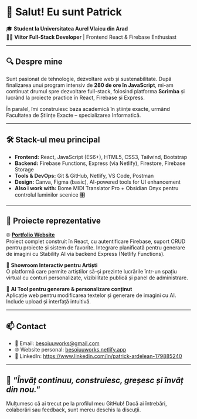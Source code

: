 # 👋 Salut! Eu sunt Patrick

🎓 **Student la Universitatea Aurel Vlaicu din Arad**  
🧑‍💻 **Viitor Full-Stack Developer** | Frontend React & Firebase Enthusiast  

---

## 🔍 Despre mine

Sunt pasionat de tehnologie, dezvoltare web și sustenabilitate. După finalizarea unui program intensiv de **280 de ore în JavaScript**, mi-am continuat drumul spre dezvoltare full-stack, folosind platforma **Scrimba** și lucrând la proiecte practice în React, Firebase și Express.

În paralel, îmi construiesc baza academică în științe exacte, urmând Facultatea de Științe Exacte – specializarea Informatică.

---

## 🛠️ Stack-ul meu principal

- **Frontend:** React, JavaScript (ES6+), HTML5, CSS3, Tailwind, Bootstrap  
- **Backend:** Firebase Functions, Express (via Netlify), Firestore, Firebase Storage  
- **Tools & DevOps:** Git & GitHub, Netlify, VS Code, Postman  
- **Design:** Canva, Figma (basic), AI-powered tools for UI enhancement  
- **Also i work with:** Bome MIDI Translator Pro + Obsidian Onyx pentru controlul luminilor scenice 🎛️

---

## 📁 Proiecte reprezentative

🌐 **[Portfolio Website](https://besoiuuworks.netlify.app/)**  
Proiect complet construit în React, cu autentificare Firebase, suport CRUD pentru proiecte și sistem de favorite. Integrare planificată pentru generare de imagini cu Stability AI via backend Express (Netlify Functions).

🎨 **Showroom Interactiv pentru Artiști**  
O platformă care permite artiștilor să-și prezinte lucrările într-un spațiu virtual cu conturi personalizate, vizibilitate publică și panel de administrare.  

🧰 **AI Tool pentru generare & personalizare conținut**  
Aplicație web pentru modificarea textelor și generare de imagini cu AI. Include upload și interfață intuitivă.

---

## 📫 Contact

- 📧 Email: besoiuuworks@gmail.com
- 🌐 Website personal: [besoiuuworks.netlify.app](https://besoiuuworks.netlify.app/)
- 🔗 LinkedIn: https://www.linkedin.com/in/patrick-ardelean-179885240

---
🧠 _"Învăț continuu, construiesc, greșesc și învăț din nou."_  
---
Mulțumesc că ai trecut pe la profilul meu GitHub! Dacă ai întrebări, colaborări sau feedback, sunt mereu deschis la discuții.



<!--
**besoiuu/besoiuu** is a ✨ _special_ ✨ repository because its `README.md` (this file) appears on your GitHub profile.

Here are some ideas to get you started:

- 🔭 I’m currently working on ...
- 🌱 I’m currently learning ...
- 👯 I’m looking to collaborate on ...
- 🤔 I’m looking for help with ...
- 💬 Ask me about ...
- 📫 How to reach me: ...
- 😄 Pronouns: ...
- ⚡ Fun fact: ...
-->
